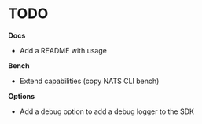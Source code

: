 # TODO

**Docs**
* Add a README with usage

**Bench**
* Extend capabilities (copy NATS CLI bench)

**Options**
* Add a debug option to add a debug logger to the SDK
